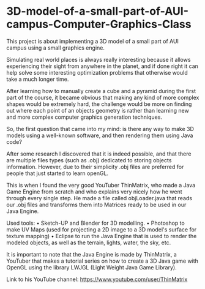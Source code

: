 # 3D-model-of-a-small-part-of-AUI-campus-Computer-Graphics-Class
This project is about implementing a 3D model of a small part of AUI campus using a small graphics engine.

Simulating real world places is always really interesting because it allows experiencing their sight from anywhere in the planet, and if done right it can help solve some interesting optimization problems that otherwise would take a much longer time.

After learning how to manually create a cube and a pyramid during the first part of the course, it became obvious that making any kind of more complex shapes would be extremely hard, the challenge would be more on finding out where each point of an objects geometry is rather than learning new and more complex computer graphics generation techniques.

So, the first question that came into my mind: is there any way to make 3D models using a well-known software, and then rendering them using Java code?

After some research I discovered that it is indeed possible, and that there are multiple files types (such as .obj) dedicated to storing objects information. However, due to their simplicity .obj files are preferred for people that just started to learn openGL.

This is when I found the very good YouTuber ThinMatrix, who made a Java Game Engine from scratch and who explains very nicely how he went through every single step. He made a file called objLoader.java that reads our .obj files and transforms them into Matrices ready to be used in our Java Engine.

Used tools:
• Sketch-UP and Blender for 3D modelling.
• Photoshop to make UV Maps (used for projecting a 2D image to a 3D model's surface for texture mapping)
• Eclipse to run the Java Engine that is used to render the modeled objects, as well as the terrain, lights, water, the sky, etc.

It is important to note that the Java Engine is made by ThinMatrix, a YouTuber that makes a tutorial series on how to create a 3D Java game with OpenGL using the library LWJGL (Light Weight Java Game Library).

Link to his YouTube channel: https://www.youtube.com/user/ThinMatrix
